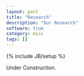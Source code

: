 ```yaml
---
layout: post
title: "Research"
description: "Our Research"
software: true
category: misc
tags: []
---
```

{% include JB/setup %}

Under Construction.
